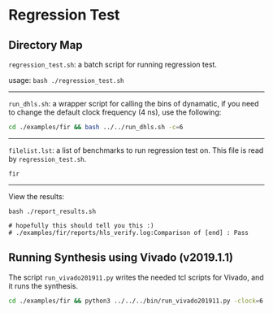 # Regression Test

## Directory Map

`regression_test.sh`: a batch script for running regression test.

usage: `bash ./regression_test.sh`

---

`run_dhls.sh`: a wrapper script for calling the bins of dynamatic, if you need
to change the default clock frequency (4 ns), use the following:

```sh
cd ./examples/fir && bash ../../run_dhls.sh -c=6
```

---
`filelist.lst`: a list of benchmarks to run regression test on. This file is
read by `regression_test.sh`.
```
fir
```

---

View the results:
```
bash ./report_results.sh

# hopefully this should tell you this :)
# ./examples/fir/reports/hls_verify.log:Comparison of [end] : Pass
```

## Running Synthesis using Vivado (v2019.1.1)

The script `run_vivado201911.py` writes the needed tcl scripts for Vivado, and
it runs the synthesis.

```sh 
cd ./examples/fir && python3 ../../../bin/run_vivado201911.py -clock=6
```
